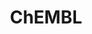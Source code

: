 ---
bigquery: https://console.cloud.google.com/bigquery?p=patents-public-data&d=ebi_chembl&page=dataset
citation: '"The ChEMBL database in 2017." Anna Gaulton, Anne Hersey, Michał Nowotka,
  A Patrícia Bento, Jon Chambers, David Mendez, Prudence Mutowo, Francis Atkinson,
  Louisa J Bellis, Elena Cibrián-Uhalte, Mark Davies, Nathan Dedman, Anneli Karlsson,
  María Paula Magariños, John P Overington, George Papadatos, Ines Smit, Andrew R
  Leach Nucleic acids Research (2017) 45 (Database Issue), D945-D954'
contributors: European Bioinformatics Institute
cost: None
description: ChEMBL Data is a manually curated database of small molecules used in
  drug discovery, including information about existing patented drugs.
documentation: 'schema: https://www.ebi.ac.uk/chembl/db_schema


  '
last_edit: Mon, 04 Apr 2022 19:07:30 GMT
location: https://console.cloud.google.com/marketplace/product/google_patents_public_datasets/chembl
maintained_by: EMBL-EBI, an outstation of European Molecular Biology Laboratory
related_publications: '

  ChEMBL: towards direct deposition of bioassay data.


  Mendez D, Gaulton A, Bento AP, Chambers J, De Veij M, Félix E, Magariños MP, Mosquera
  JF, Mutowo P, Nowotka M, Gordillo-Marañón M, Hunter F, Junco L, Mugumbate G, Rodriguez-Lopez
  M, Atkinson F, Bosc N, Radoux CJ, Segura-Cabrera A, Hersey A, Leach AR.


  — Nucleic Acids Res. 2019; 47(D1):D930-D940. doi: 10.1093/nar/gky1075

  '
schema_fields: '[''frac_class_id'', ''active_ingredient'', ''strength'', ''first_page'',
  ''withdrawn_year'', ''tbl'', ''research_stem'', ''biocomp_id'', ''issue'', ''cell_description'',
  ''component_type'', ''qudt_units'', ''prod_pat_id'', ''definition'', ''max_phase_for_ind'',
  ''hrac_class_id'', ''mw_monoisotopic'', ''ap_id'', ''tax_id'', ''aidx'', ''related_tid'',
  ''last_page'', ''potential_duplicate'', ''first_approval'', ''bto_id'', ''name'',
  ''src_compound_id'', ''l4'', ''assay_param_id'', ''mecref_id'', ''hba'', ''binding_site_comment'',
  ''withdrawn_class'', ''record_id'', ''mechanism_of_action'', ''le'', ''start_position'',
  ''substrate_record_id'', ''warnref_id'', ''text_value'', ''path'', ''sei'', ''black_box_warning'',
  ''normal_range_max'', ''mol_irac_id'', ''level4'', ''type'', ''parenteral'', ''isoform'',
  ''site_residues'', ''metref_id'', ''published_type'', ''status'', ''comments'',
  ''level5'', ''dosed_ingredient'', ''first_in_class'', ''alogp'', ''target_desc'',
  ''withdrawn_reason'', ''dosage_form'', ''downgraded'', ''domain_type'', ''mesh_id'',
  ''max_phase'', ''end_position'', ''hbd'', ''doi'', ''ass_cls_map_id'', ''version'',
  ''updated_by'', ''journal'', ''irac_code'', ''authors'', ''targcomp_id'', ''ddd_comment'',
  ''targrel_id'', ''ridx'', ''mc_target_name'', ''ingredient'', ''assay_desc'', ''log_id'',
  ''drug_product_flag'', ''oral'', ''who_name'', ''mutation'', ''clo_id'', ''activity_count'',
  ''hbd_lipinski'', ''selectivity_comment'', ''mc_organism'', ''full_molformula'',
  ''warning_year'', ''assay_subcellular_fraction'', ''disease_efficacy'', ''atc_code'',
  ''mesh_heading'', ''availability_type'', ''l2'', ''warning_id'', ''cx_most_apka'',
  ''cell_name'', ''pathway_id'', ''standard_upper_value'', ''acd_most_apka'', ''therapeutic_flag'',
  ''indref_id'', ''compsyn_id'', ''efo_id'', ''acd_logd'', ''patent_no'', ''enzyme_name'',
  ''result_flag'', ''molfile'', ''parent_type'', ''level3_description'', ''parameter_value'',
  ''data_validity_comment'', ''value'', ''volume'', ''molsyn_id'', ''syn_type'', ''published_units'',
  ''ddd_id'', ''domain_description'', ''parameter_type'', ''standard_text_value'',
  ''year'', ''molecular_species'', ''cl_lincs_id'', ''met_comment'', ''source_domain_id'',
  ''helm_notation'', ''short_name'', ''l6'', ''publication_number'', ''toid'', ''assay_tissue'',
  ''who_extra'', ''smarts'', ''curation_comment'', ''drug_substance_flag'', ''ref_id'',
  ''heavy_atoms'', ''enzyme_tid'', ''mechanism_comment'', ''rtb'', ''parent_molregno'',
  ''country'', ''cx_most_bpka'', ''full_mwt'', ''level3'', ''protein_class_synonym'',
  ''molecular_mechanism'', ''cellosaurus_id'', ''num_ro5_violations'', ''compd_id'',
  ''src_assay_id'', ''job_id'', ''ddd_value'', ''confidence_score'', ''assay_id'',
  ''canonical_smiles'', ''relationship_desc'', ''subgroup'', ''level2'', ''withdrawn_country'',
  ''priority'', ''actsm_id'', ''protein_class_desc'', ''l7'', ''qed_weighted'', ''assay_type'',
  ''bei'', ''stem'', ''mc_tax_id'', ''approval_date'', ''go_id'', ''aspect'', ''acd_most_bpka'',
  ''pathway_key'', ''annotation'', ''assay_strain'', ''caloha_id'', ''idx'', ''frac_code'',
  ''l8'', ''accession'', ''hrac_code'', ''parent_id'', ''usan_stem_id'', ''entity_type'',
  ''published_relation'', ''co_stem_id'', ''company'', ''assay_source'', ''metabolite_record_id'',
  ''assay_organism'', ''cx_logd'', ''src_description'', ''bao_id'', ''direct_interaction'',
  ''description'', ''mec_id'', ''acd_logp'', ''normal_range_min'', ''site_id'', ''mw_freebase'',
  ''level1_description'', ''tid'', ''cpd_str_alert_id'', ''product_id'', ''cell_id'',
  ''cx_logp'', ''assay_tax_id'', ''standard_inchi_key'', ''uberon_id'', ''abstract'',
  ''level2_description'', ''rgid'', ''oc_id'', ''mol_hrac_id'', ''activity_comment'',
  ''structure_type'', ''activity_id'', ''l5'', ''ddd_units'', ''trade_name'', ''creation_date'',
  ''topical'', ''standard_flag'', ''set_name'', ''relation'', ''formulation_id'',
  ''res_stem_id'', ''component_id'', ''patent_use_code'', ''as_id'', ''chembl_id'',
  ''irac_class_id'', ''ad_type'', ''standard_units'', ''species_group_flag'', ''ddd_admr'',
  ''bao_endpoint'', ''tissue_id'', ''level4_description'', ''assay_test_type'', ''warning_class'',
  ''applicant_full_name'', ''last_active'', ''upper_value'', ''uo_units'', ''title'',
  ''cidx'', ''drugind_id'', ''ref_url'', ''previous_company'', ''variant_id'', ''mol_frac_id'',
  ''indication_class'', ''orig_description'', ''standard_value'', ''pchembl_value'',
  ''relationship'', ''alert_name'', ''units'', ''usan_substem'', ''warning_country'',
  ''alert_id'', ''curated_by'', ''active_molregno'', ''protein_class_id'', ''prodrug'',
  ''assay_category'', ''met_conversion'', ''db_version'', ''usan_stem'', ''sequence_md5sum'',
  ''drug_record_id'', ''prediction_method'', ''pubmed_id'', ''natural_product'', ''target_mapping'',
  ''source'', ''chebi_par_id'', ''standard_inchi'', ''relationship_type'', ''route'',
  ''lle'', ''patent_id'', ''standard_relation'', ''updated_on'', ''inorganic_flag'',
  ''bao_format'', ''molecule_type'', ''level1'', ''assay_cell_type'', ''label'', ''num_lipinski_ro5_violations'',
  ''cell_source_organism'', ''aromatic_rings'', ''stat'', ''doc_type'', ''organism'',
  ''domain_name'', ''hba_lipinski'', ''warning_type'', ''db_source'', ''cell_source_tax_id'',
  ''parent_go_id'', ''psa'', ''warning_description'', ''target_type'', ''pref_name'',
  ''smid'', ''component_synonym'', ''domain_id'', ''compound_name'', ''met_id'', ''comp_class_id'',
  ''patent_expire_date'', ''class_type'', ''major_class'', ''innovator_company'',
  ''class_level'', ''src_short_name'', ''mol_atc_id'', ''delist_flag'', ''cell_source_tissue'',
  ''mc_target_accession'', ''entity_id'', ''molregno'', ''compound_key'', ''sitecomp_id'',
  ''stem_class'', ''usan_year'', ''src_id'', ''doc_id'', ''tid_fixed'', ''polymer_flag'',
  ''num_alerts'', ''assay_class_id'', ''l1'', ''usan_stem_definition'', ''published_value'',
  ''alert_set_id'', ''standard_type'', ''action_type'', ''efo_term'', ''comp_go_id'',
  ''mc_target_type'', ''homologue'', ''std_act_id'', ''submission_date'', ''chirality'',
  ''site_name'', ''ro3_pass'', ''synonyms'', ''confidence'', ''ref_type'', ''sequence'',
  ''protclasssyn_id'', ''l3'', ''predbind_id'', ''nda_type'', ''cell_ontology_id'',
  ''withdrawn_flag'']'
shortname: chembl
tags:
- biotechnology
- health
- chemical
- bioinformatics
- medical
terms_of_use: CC BY-SA 3.0
title: ChEMBL
uuid: e232a192-965c-4ec9-904c-155b6dfe56c5
---